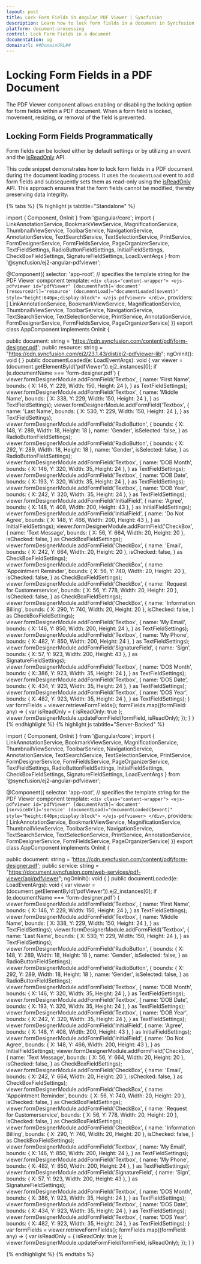 ```yaml
---
layout: post
title: Lock Form Fields in Angular PDF Viewer | Syncfusion
description: Learn how to lock form fields in a document in Syncfusion Angular PDF Viewer component of Essential JS 2.
platform: document-processing
control: Lock Form Fields in a document
documentation: ug
domainurl: ##DomainURL##
---
```


# Locking Form Fields in a PDF Document

The PDF Viewer component allows enabling or disabling the locking option for form fields within a PDF document. When a form field is locked, movement, resizing, or removal of the field is prevented.

## Locking Form Fields Programmatically

Form fields can be locked either by default settings or by utilizing an event and the [isReadOnly](https://ej2.syncfusion.com/angular/documentation/api/pdfviewer/formField/) API.

This code snippet demonstrates how to lock form fields in a PDF document during the document loading process. It uses the `documentLoad` event to add form fields and subsequently sets them as read-only using the [isReadOnly](https://ej2.syncfusion.com/angular/documentation/api/pdfviewer/formField/) API. This approach ensures that the form fields cannot be modified, thereby preserving data integrity.

{% tabs %}
{% highlight js tabtitle="Standalone" %}

import { Component, OnInit } from '@angular/core';
import { LinkAnnotationService, BookmarkViewService, MagnificationService,
         ThumbnailViewService, ToolbarService, NavigationService,
         AnnotationService, TextSearchService, TextSelectionService,
         PrintService, FormDesignerService, FormFieldsService, PageOrganizerService,
         TextFieldSettings, RadioButtonFieldSettings, InitialFieldSettings,
         CheckBoxFieldSettings, SignatureFieldSettings, LoadEventArgs } from '@syncfusion/ej2-angular-pdfviewer';

@Component({
  selector: 'app-root',
  // specifies the template string for the PDF Viewer component
  template: `<div class="content-wrapper">
                <ejs-pdfviewer id="pdfViewer"
                    [documentPath]='document'
                    [resourceUrl]='resource'
                    (documentLoad)="documentLoaded($event)"
                    style="height:640px;display:block">
                </ejs-pdfviewer>
             </div>`,
  providers: [ LinkAnnotationService, BookmarkViewService, MagnificationService,
               ThumbnailViewService, ToolbarService, NavigationService,
               TextSearchService, TextSelectionService, PrintService,
               AnnotationService, FormDesignerService, FormFieldsService, PageOrganizerService]
})
export class AppComponent implements OnInit {

  public document: string = 'https://cdn.syncfusion.com/content/pdf/form-designer.pdf';
  public resource: string = "https://cdn.syncfusion.com/ej2/23.1.43/dist/ej2-pdfviewer-lib";
  ngOnInit(): void {
  }
  public documentLoaded(e: LoadEventArgs): void {
    var viewer = (<any>document.getElementById('pdfViewer')).ej2_instances[0];
    if (e.documentName === 'form-designer.pdf') {
      viewer.formDesignerModule.addFormField('Textbox', {
        name: 'First Name',
        bounds: { X: 146, Y: 229, Width: 150, Height: 24 },
      } as TextFieldSettings);
      viewer.formDesignerModule.addFormField('Textbox', {
        name: 'Middle Name',
        bounds: { X: 338, Y: 229, Width: 150, Height: 24 },
      } as TextFieldSettings);
      viewer.formDesignerModule.addFormField('Textbox', {
        name: 'Last Name',
        bounds: { X: 530, Y: 229, Width: 150, Height: 24 },
      } as TextFieldSettings);
      viewer.formDesignerModule.addFormField('RadioButton', {
        bounds: { X: 148, Y: 289, Width: 18, Height: 18 },
        name: 'Gender',
        isSelected: false,
      } as RadioButtonFieldSettings);
      viewer.formDesignerModule.addFormField('RadioButton', {
        bounds: { X: 292, Y: 289, Width: 18, Height: 18 },
        name: 'Gender',
        isSelected: false,
      } as RadioButtonFieldSettings);
      viewer.formDesignerModule.addFormField('Textbox', {
        name: 'DOB Month',
        bounds: { X: 146, Y: 320, Width: 35, Height: 24 },
      } as TextFieldSettings);
      viewer.formDesignerModule.addFormField('Textbox', {
        name: 'DOB Date',
        bounds: { X: 193, Y: 320, Width: 35, Height: 24 },
      } as TextFieldSettings);
      viewer.formDesignerModule.addFormField('Textbox', {
        name: 'DOB Year',
        bounds: { X: 242, Y: 320, Width: 35, Height: 24 },
      } as TextFieldSettings);
      viewer.formDesignerModule.addFormField('InitialField', {
        name: 'Agree',
        bounds: { X: 148, Y: 408, Width: 200, Height: 43 },
      } as InitialFieldSettings);
      viewer.formDesignerModule.addFormField('InitialField', {
        name: 'Do Not Agree',
        bounds: { X: 148, Y: 466, Width: 200, Height: 43 },
      } as InitialFieldSettings);
      viewer.formDesignerModule.addFormField('CheckBox', {
        name: 'Text Message',
        bounds: { X: 56, Y: 664, Width: 20, Height: 20 },
        isChecked: false,
      } as CheckBoxFieldSettings);
      viewer.formDesignerModule.addFormField('CheckBox', {
        name: 'Email',
        bounds: { X: 242, Y: 664, Width: 20, Height: 20 },
        isChecked: false,
      } as CheckBoxFieldSettings);
      viewer.formDesignerModule.addFormField('CheckBox', {
        name: 'Appointment Reminder',
        bounds: { X: 56, Y: 740, Width: 20, Height: 20 },
        isChecked: false,
      } as CheckBoxFieldSettings);
      viewer.formDesignerModule.addFormField('CheckBox', {
        name: 'Request for Customerservice',
        bounds: { X: 56, Y: 778, Width: 20, Height: 20 },
        isChecked: false,
      } as CheckBoxFieldSettings);
      viewer.formDesignerModule.addFormField('CheckBox', {
        name: 'Information Billing',
        bounds: { X: 290, Y: 740, Width: 20, Height: 20 },
        isChecked: false,
      } as CheckBoxFieldSettings);
      viewer.formDesignerModule.addFormField('Textbox', {
        name: 'My Email',
        bounds: { X: 146, Y: 850, Width: 200, Height: 24 },
      } as TextFieldSettings);
      viewer.formDesignerModule.addFormField('Textbox', {
        name: 'My Phone',
        bounds: { X: 482, Y: 850, Width: 200, Height: 24 },
      } as TextFieldSettings);
      viewer.formDesignerModule.addFormField('SignatureField', {
        name: 'Sign',
        bounds: { X: 57, Y: 923, Width: 200, Height: 43 },
      } as SignatureFieldSettings);
      viewer.formDesignerModule.addFormField('Textbox', {
        name: 'DOS Month',
        bounds: { X: 386, Y: 923, Width: 35, Height: 24 },
      } as TextFieldSettings);
      viewer.formDesignerModule.addFormField('Textbox', {
        name: 'DOS Date',
        bounds: { X: 434, Y: 923, Width: 35, Height: 24 },
      } as TextFieldSettings);
      viewer.formDesignerModule.addFormField('Textbox', {
        name: 'DOS Year',
        bounds: { X: 482, Y: 923, Width: 35, Height: 24 },
      } as TextFieldSettings);
    }
    var formFields = viewer.retrieveFormFields();
    formFields.map((formField: any) => {
      var isReadOnly = { isReadOnly: true };
      viewer.formDesignerModule.updateFormField(formField, isReadOnly);
    });
  }
}
{% endhighlight %}
{% highlight js tabtitle="Server-Backed" %}

import { Component, OnInit } from '@angular/core';
import { LinkAnnotationService, BookmarkViewService, MagnificationService,
         ThumbnailViewService, ToolbarService, NavigationService,
         AnnotationService, TextSearchService, TextSelectionService,
         PrintService, FormDesignerService, FormFieldsService, PageOrganizerService,
         TextFieldSettings, RadioButtonFieldSettings, InitialFieldSettings,
         CheckBoxFieldSettings, SignatureFieldSettings, LoadEventArgs } from '@syncfusion/ej2-angular-pdfviewer';

@Component({
  selector: 'app-root',
  // specifies the template string for the PDF Viewer component
  template: `<div class="content-wrapper">
                <ejs-pdfviewer id="pdfViewer"
                    [documentPath]='document'
                    [serviceUrl]='service'
                    (documentLoad)="documentLoaded($event)"
                    style="height:640px;display:block">
                </ejs-pdfviewer>
             </div>`,
  providers: [ LinkAnnotationService, BookmarkViewService, MagnificationService,
               ThumbnailViewService, ToolbarService, NavigationService,
               TextSearchService, TextSelectionService, PrintService,
               AnnotationService, FormDesignerService, FormFieldsService, PageOrganizerService]
})
export class AppComponent implements OnInit {

  public document: string = 'https://cdn.syncfusion.com/content/pdf/form-designer.pdf';
  public service: string = "https://document.syncfusion.com/web-services/pdf-viewer/api/pdfviewer";
  ngOnInit(): void {
  }
  public documentLoaded(e: LoadEventArgs): void {
    var viewer = (<any>document.getElementById('pdfViewer')).ej2_instances[0];
    if (e.documentName === 'form-designer.pdf') {
      viewer.formDesignerModule.addFormField('Textbox', {
        name: 'First Name',
        bounds: { X: 146, Y: 229, Width: 150, Height: 24 },
      } as TextFieldSettings);
      viewer.formDesignerModule.addFormField('Textbox', {
        name: 'Middle Name',
        bounds: { X: 338, Y: 229, Width: 150, Height: 24 },
      } as TextFieldSettings);
      viewer.formDesignerModule.addFormField('Textbox', {
        name: 'Last Name',
        bounds: { X: 530, Y: 229, Width: 150, Height: 24 },
      } as TextFieldSettings);
      viewer.formDesignerModule.addFormField('RadioButton', {
        bounds: { X: 148, Y: 289, Width: 18, Height: 18 },
        name: 'Gender',
        isSelected: false,
      } as RadioButtonFieldSettings);
      viewer.formDesignerModule.addFormField('RadioButton', {
        bounds: { X: 292, Y: 289, Width: 18, Height: 18 },
        name: 'Gender',
        isSelected: false,
      } as RadioButtonFieldSettings);
      viewer.formDesignerModule.addFormField('Textbox', {
        name: 'DOB Month',
        bounds: { X: 146, Y: 320, Width: 35, Height: 24 },
      } as TextFieldSettings);
      viewer.formDesignerModule.addFormField('Textbox', {
        name: 'DOB Date',
        bounds: { X: 193, Y: 320, Width: 35, Height: 24 },
      } as TextFieldSettings);
      viewer.formDesignerModule.addFormField('Textbox', {
        name: 'DOB Year',
        bounds: { X: 242, Y: 320, Width: 35, Height: 24 },
      } as TextFieldSettings);
      viewer.formDesignerModule.addFormField('InitialField', {
        name: 'Agree',
        bounds: { X: 148, Y: 408, Width: 200, Height: 43 },
      } as InitialFieldSettings);
      viewer.formDesignerModule.addFormField('InitialField', {
        name: 'Do Not Agree',
        bounds: { X: 148, Y: 466, Width: 200, Height: 43 },
      } as InitialFieldSettings);
      viewer.formDesignerModule.addFormField('CheckBox', {
        name: 'Text Message',
        bounds: { X: 56, Y: 664, Width: 20, Height: 20 },
        isChecked: false,
      } as CheckBoxFieldSettings);
      viewer.formDesignerModule.addFormField('CheckBox', {
        name: 'Email',
        bounds: { X: 242, Y: 664, Width: 20, Height: 20 },
        isChecked: false,
      } as CheckBoxFieldSettings);
      viewer.formDesignerModule.addFormField('CheckBox', {
        name: 'Appointment Reminder',
        bounds: { X: 56, Y: 740, Width: 20, Height: 20 },
        isChecked: false,
      } as CheckBoxFieldSettings);
      viewer.formDesignerModule.addFormField('CheckBox', {
        name: 'Request for Customerservice',
        bounds: { X: 56, Y: 778, Width: 20, Height: 20 },
        isChecked: false,
      } as CheckBoxFieldSettings);
      viewer.formDesignerModule.addFormField('CheckBox', {
        name: 'Information Billing',
        bounds: { X: 290, Y: 740, Width: 20, Height: 20 },
        isChecked: false,
      } as CheckBoxFieldSettings);
      viewer.formDesignerModule.addFormField('Textbox', {
        name: 'My Email',
        bounds: { X: 146, Y: 850, Width: 200, Height: 24 },
      } as TextFieldSettings);
      viewer.formDesignerModule.addFormField('Textbox', {
        name: 'My Phone',
        bounds: { X: 482, Y: 850, Width: 200, Height: 24 },
      } as TextFieldSettings);
      viewer.formDesignerModule.addFormField('SignatureField', {
        name: 'Sign',
        bounds: { X: 57, Y: 923, Width: 200, Height: 43 },
      } as SignatureFieldSettings);
      viewer.formDesignerModule.addFormField('Textbox', {
        name: 'DOS Month',
        bounds: { X: 386, Y: 923, Width: 35, Height: 24 },
      } as TextFieldSettings);
      viewer.formDesignerModule.addFormField('Textbox', {
        name: 'DOS Date',
        bounds: { X: 434, Y: 923, Width: 35, Height: 24 },
      } as TextFieldSettings);
      viewer.formDesignerModule.addFormField('Textbox', {
        name: 'DOS Year',
        bounds: { X: 482, Y: 923, Width: 35, Height: 24 },
      } as TextFieldSettings);
    }
    var formFields = viewer.retrieveFormFields();
    formFields.map((formField: any) => {
      var isReadOnly = { isReadOnly: true };
      viewer.formDesignerModule.updateFormField(formField, isReadOnly);
    });
  }
}

{% endhighlight %}
{% endtabs %}